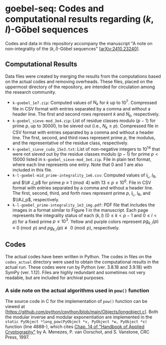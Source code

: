 # goebel-seq: Codes and computational results regarding $(k, l)$-Göbel sequences

Codes and data in this repository accompany the manuscript "A note on non-integrality of the $(k,l)$-Göbel sequences" \[[arXiv:2410.23240](https://arxiv.org/abs/2410.23240)\].

## Computational Results
Data files were created by merging the results from the computations based on the actual codes and removing overheads. These files, placed on the uppermost directory of the repository, are intended for circulation among the research community.
- `k-goebel_1e7.zip`: Computed values of $N_k$ for $k$ up to 10<sup>7</sup>. Compressed file in CSV format with entries separated by a comma and without a header line. The first and second rows represent $k$ and $N_k$, respectively.
- `k-goebel_sieve-mod_3e4.zip`: List of residue classes modulo $(p-1)$ for prime $p$, up to 30000, to be sieved out (i.e., $N_k \leq p$). Compressed file in CSV format with entries separated by a comma and without a header line. The first, second, and third rows represent prime $p$, the modulus, and the representative of the residue class, respectively.
- `k-goebel_sieve_cuda_15e3.txt`: List of non-negative integers to 10<sup>14</sup> that were not sieved out by the residue classes modulo $(p-1)$ for prime $p < 15000$ listed in `k-goebel_sieve-mod_3e4.zip`. File in plain text format, where each line represents one entry. Note that 0 and 1 are also included in this file.
- `k-l-goebel-mid_prime-integrality_1e6.csv`: Computed values of $l_\mathrm{L}$, $l_\mathrm{R}$, and $\\# J_p$ for prime $p \equiv 1 \pmod{4}$ with $13 \leq p \leq 10^6$. File in CSV format with entries separated by a comma and without a header line. The first, second, third, and forth rows represent prime $p$, $l_\mathrm{L}$, $l_\mathrm{R}$, and $\\#J_p$, respectively.
- `k-l-goebel_prime-integrality_1e3_img.pdf`: PDF file that includes the images in a format similar to Figure 1 in the manuscript. Each page represents the integrality status of each $(k, l)$ ($0 \leq k < p - 1$ and $0 \leq l < p$) for a fixed prime $p \leq 10^3$. Yellow and purple colors represent $pg_{k,l}(p) \equiv 0 \pmod{p}$ and $pg_{k,l}(p) \not\equiv 0 \pmod{p}$, respectively. 

## Codes
The actual codes have been written in Python.
The codes in files on the `codes_actual` directory were used to obtain the computational results in the actual run. These codes were run by Python (ver. 3.8.18 and 3.9.18) with SymPy (ver. 1.12). Files are highly redundant and sometimes not very readable, but are included for archival purposes.

### A side note on the actual algorithms used in `pow()` function
The source code in C for the implementation of `pow()` function can be viewed at [https://github.com/python/cpython/blob/main/Objects/longobject.c]. Both the modular inverse and modular exponentiation are implemented in the `static PyObject *long_pow(PyObject *v, PyObject *w, PyObject *x)` function (line 4888-), which cites [Chap. 14 of "Handbook of Applied Cryptography"](https://cacr.uwaterloo.ca/hac/about/chap14.pdf) by A. Menezes, P. van Oorschot, and S. Vanstone, CRC Press, 1997.
